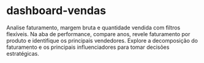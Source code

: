 # dashboard-vendas
Analise faturamento, margem bruta e quantidade vendida com filtros flexíveis. Na aba de performance, compare anos, revele faturamento por produto e identifique os principais vendedores. Explore a decomposição do faturamento e os principais influenciadores para tomar decisões estratégicas.
